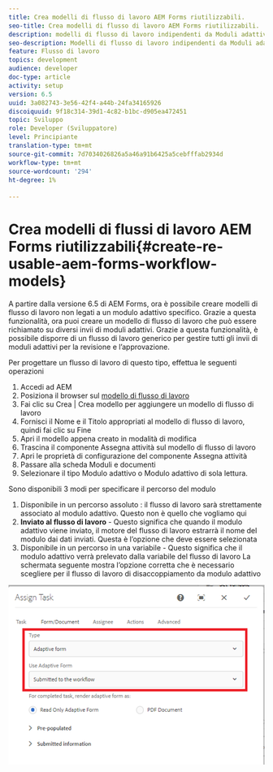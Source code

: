 ```yaml
---
title: Crea modelli di flusso di lavoro AEM Forms riutilizzabili.
seo-title: Crea modelli di flusso di lavoro AEM Forms riutilizzabili.
description: modelli di flusso di lavoro indipendenti da Moduli adattivi.
seo-description: Modelli di flusso di lavoro indipendenti da Moduli adattivi.
feature: Flusso di lavoro
topics: development
audience: developer
doc-type: article
activity: setup
version: 6.5
uuid: 3a082743-3e56-42f4-a44b-24fa34165926
discoiquuid: 9f18c314-39d1-4c82-b1bc-d905ea472451
topic: Sviluppo
role: Developer (Sviluppatore)
level: Principiante
translation-type: tm+mt
source-git-commit: 7d7034026826a5a46a91b6425a5cebfffab2934d
workflow-type: tm+mt
source-wordcount: '294'
ht-degree: 1%

---
```



# Crea modelli di flussi di lavoro AEM Forms riutilizzabili{#create-re-usable-aem-forms-workflow-models}

A partire dalla versione 6.5 di AEM Forms, ora è possibile creare modelli di flusso di lavoro non legati a un modulo adattivo specifico. Grazie a questa funzionalità, ora puoi creare un modello di flusso di lavoro che può essere richiamato su diversi invii di moduli adattivi. Grazie a questa funzionalità, è possibile disporre di un flusso di lavoro generico per gestire tutti gli invii di moduli adattivi per la revisione e l’approvazione.

Per progettare un flusso di lavoro di questo tipo, effettua le seguenti operazioni

1. Accedi ad AEM
1. Posiziona il browser sul [modello di flusso di lavoro](http://localhost:4502/libs/cq/workflow/admin/console/content/models.html)
1. Fai clic su Crea | Crea modello per aggiungere un modello di flusso di lavoro
1. Fornisci il Nome e il Titolo appropriati al modello di flusso di lavoro, quindi fai clic su Fine
1. Apri il modello appena creato in modalità di modifica
1. Trascina il componente Assegna attività sul modello di flusso di lavoro
1. Apri le proprietà di configurazione del componente Assegna attività
1. Passare alla scheda Moduli e documenti
1. Selezionare il tipo Modulo adattivo o Modulo adattivo di sola lettura.

Sono disponibili 3 modi per specificare il percorso del modulo

1. Disponibile in un percorso assoluto : il flusso di lavoro sarà strettamente associato al modulo adattivo. Questo non è quello che vogliamo qui
1. **Inviato al flusso di lavoro**  - Questo significa che quando il modulo adattivo viene inviato, il motore del flusso di lavoro estrarrà il nome del modulo dai dati inviati. Questa è l’opzione che deve essere selezionata
1. Disponibile in un percorso in una variabile - Questo significa che il modulo adattivo verrà prelevato dalla variabile del flusso di lavoro
La schermata seguente mostra l’opzione corretta che è necessario scegliere per il flusso di lavoro di disaccoppiamento da modulo adattivo

![modello workflow](assets/workflomodel.PNG)